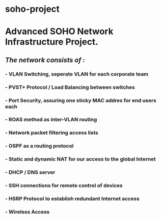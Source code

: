 # soho-project
# **Advanced SOHO Network Infrastructure Project.**
## *The network consists of :*
###  - VLAN Switching, seperate VLAN for each corporate team
###  - PVST+ Protocol / Load Balancing between switches
###  - Port Security, assuring one sticky MAC addres for end users each
###  - ROAS method as inter-VLAN routing
###  - Network packet filtering access lists
###  - OSPF as a routing protocol
###  - Static and dynamic NAT for our access to the global Internet
###  - DHCP / DNS server
###  - SSH connections for remote control of devices
###  - HSRP Protocol to establish redundant Internet access
###  - Wireless Access 
